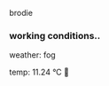 brodie

<!--weather_start-->
### working conditions..

weather: fog 

temp: 11.24 °C 👕

<!--weather_end-->
